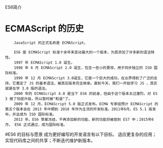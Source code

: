 ES6简介
# ECMAScript 的历史
        JavaScript 的正式名称是 ECMAScript。

        ES6 是 ECMAScript 标准十余年来变动最大的一个版本，为其添加了许多新的语法特性。
        1997 年 ECMAScript 1.0 诞生。
        1998 年 6 月 ECMAScript 2.0 诞生，包含一些小的更改，用于同步独立的 ISO 国际标准。
        1999 年 12 月 ECMAScript 3.0诞生，它是一个巨大的成功，在业界得到了广泛的支持，它奠定了 JS 的基本语法，被其后版本完全继承。直到今天，我们一开始学习 JS ，其实就是在学 3.0 版的语法。
        2000 年的 ECMAScript 4.0 是当下 ES6 的前身，但由于这个版本太过激烈，对 ES 3 做了彻底升级，所以暂时被"和谐"了。
        2009 年 12 月，ECMAScript 5.0 版正式发布。ECMA 专家组预计 ECMAScript 的第五个版本会在 2013 年中期到 2018 年作为主流的开发标准。2011年6月，ES 5.1 版发布，并且成为 ISO 国际标准。
        2013 年，ES6 草案冻结，不再添加新的功能，新的功能将被放到 ES7 中；2015年6月， ES6 正式通过，成为国际标准。

#ES6 的目标与愿景
        成为更好编写的开发语言有以下目标。
        适应更复杂的应用；实现代码库之间的共享；不断迭代维护新版本。
